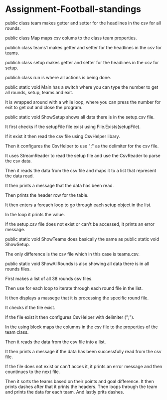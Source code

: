 # Assignment-Football-standings

public class team makes getter and setter for the headlines in the csv for all rounds. 

public class Map maps csv colums to the class team properties.

publich class teams1 makes getter and setter for the headlines in the csv for teams.

publich class setup makes getter and setter for the headlines in the csv for setup.

publich class run is where all actions is being done. 

public static void Main has a switch where you can type the number to get all rounds, setup, teams and exit.

It is wrapped around with a while loop, where you can press the number for exit to get out and close the program.


public static void ShowSetup shows all data there is in the setup.csv file.

It first checks if the setupFile file exist using File.Exists(setupFile).

If it exist it then read the csv file using CsvHelper libary.

Then it configures the CsvHelper to use ";" as the delimiter for the csv file.

It uses StreamReader to read the setup file and use the CsvReader to parse the csv data.

Then it reads the data from the csv file and maps it to a list that represent the data read.

It then prints a message that the data has been read.

Then prints the header row for the table.

It then enters a foreach loop to go through each setup object in the list.

In the loop it prints the value.

If the setup.csv file does not exist or can't be accessed, it prints an error message.


 public static void ShowTeams does basically the same as public static void ShowSetup.
 
 The only difference is the csv file which in this case is teams.csv.
 

 public static void ShowAllRounds is also showing all data there is in all rounds files.
 
 First makes a list of all 38 rounds csv files.
 
 Then use for each loop to iterate through each round file in the list.
 
 It then displays a massege that it is processing the specific round file.
 
 It checks if the file exist.
 
 If the file exist it then configures CsvHelper with delimiter (";"). 
 
 In the using block maps the columns in the csv file to the properties of the team class.
 
 Then it reads the data from the csv file into a list.
 
 It then prints a message if the data has been successfully read from the csv file.
 
 If the file does not exist or can't acces it, it prints an error message and then countinues to the next file.
 
 Then it sorts the teams based on their points and goal difference.
 It then prints dashes after that it prints the headers.
 Then loops through the team and prints the data for each team.
 And lastly prits dashes.
 
 
